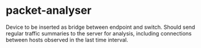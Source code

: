 packet-analyser
===============

Device to be inserted as bridge between endpoint and switch. Should send regular traffic summaries to the server for analysis, including connections between hosts observed in the last time interval. 
